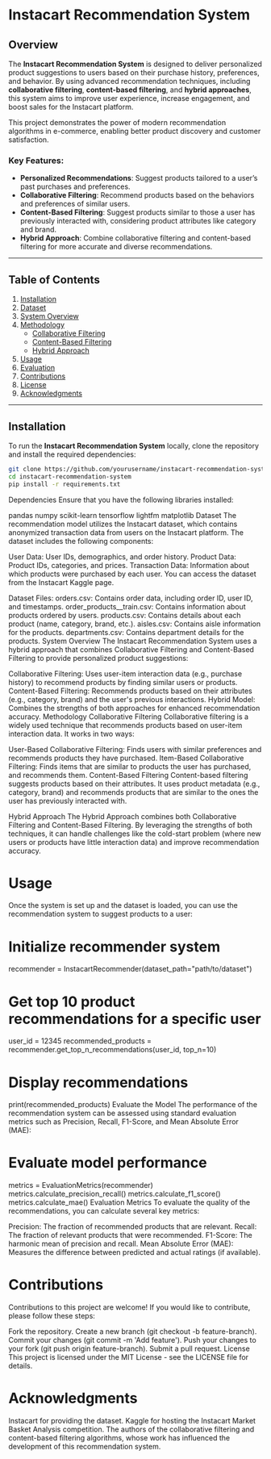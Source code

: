 # Instacart Recommendation System

## Overview

The **Instacart Recommendation System** is designed to deliver personalized product suggestions to users based on their purchase history, preferences, and behavior. By using advanced recommendation techniques, including **collaborative filtering**, **content-based filtering**, and **hybrid approaches**, this system aims to improve user experience, increase engagement, and boost sales for the Instacart platform.

This project demonstrates the power of modern recommendation algorithms in e-commerce, enabling better product discovery and customer satisfaction.

### Key Features:
- **Personalized Recommendations**: Suggest products tailored to a user’s past purchases and preferences.
- **Collaborative Filtering**: Recommend products based on the behaviors and preferences of similar users.
- **Content-Based Filtering**: Suggest products similar to those a user has previously interacted with, considering product attributes like category and brand.
- **Hybrid Approach**: Combine collaborative filtering and content-based filtering for more accurate and diverse recommendations.

---

## Table of Contents

1. [Installation](#installation)
2. [Dataset](#dataset)
3. [System Overview](#system-overview)
4. [Methodology](#methodology)
    - [Collaborative Filtering](#collaborative-filtering)
    - [Content-Based Filtering](#content-based-filtering)
    - [Hybrid Approach](#hybrid-approach)
5. [Usage](#usage)
6. [Evaluation](#evaluation)
7. [Contributions](#contributions)
8. [License](#license)
9. [Acknowledgments](#acknowledgments)

---

## Installation

To run the **Instacart Recommendation System** locally, clone the repository and install the required dependencies:

```bash
git clone https://github.com/yourusername/instacart-recommendation-system.git
cd instacart-recommendation-system
pip install -r requirements.txt

```

Dependencies
Ensure that you have the following libraries installed:

pandas
numpy
scikit-learn
tensorflow
lightfm
matplotlib
Dataset
The recommendation model utilizes the Instacart dataset, which contains anonymized transaction data from users on the Instacart platform. The dataset includes the following components:

User Data: User IDs, demographics, and order history.
Product Data: Product IDs, categories, and prices.
Transaction Data: Information about which products were purchased by each user.
You can access the dataset from the Instacart Kaggle page.

Dataset Files:
orders.csv: Contains order data, including order ID, user ID, and timestamps.
order_products__train.csv: Contains information about products ordered by users.
products.csv: Contains details about each product (name, category, brand, etc.).
aisles.csv: Contains aisle information for the products.
departments.csv: Contains department details for the products.
System Overview
The Instacart Recommendation System uses a hybrid approach that combines Collaborative Filtering and Content-Based Filtering to provide personalized product suggestions:

Collaborative Filtering: Uses user-item interaction data (e.g., purchase history) to recommend products by finding similar users or products.
Content-Based Filtering: Recommends products based on their attributes (e.g., category, brand) and the user's previous interactions.
Hybrid Model: Combines the strengths of both approaches for enhanced recommendation accuracy.
Methodology
Collaborative Filtering
Collaborative filtering is a widely used technique that recommends products based on user-item interaction data. It works in two ways:

User-Based Collaborative Filtering: Finds users with similar preferences and recommends products they have purchased.
Item-Based Collaborative Filtering: Finds items that are similar to products the user has purchased, and recommends them.
Content-Based Filtering
Content-based filtering suggests products based on their attributes. It uses product metadata (e.g., category, brand) and recommends products that are similar to the ones the user has previously interacted with.

Hybrid Approach
The Hybrid Approach combines both Collaborative Filtering and Content-Based Filtering. By leveraging the strengths of both techniques, it can handle challenges like the cold-start problem (where new users or products have little interaction data) and improve recommendation accuracy.

# Usage
Once the system is set up and the dataset is loaded, you can use the recommendation system to suggest products to a user:


# Initialize recommender system
recommender = InstacartRecommender(dataset_path="path/to/dataset")

# Get top 10 product recommendations for a specific user
user_id = 12345
recommended_products = recommender.get_top_n_recommendations(user_id, top_n=10)

# Display recommendations
print(recommended_products)
Evaluate the Model
The performance of the recommendation system can be assessed using standard evaluation metrics such as Precision, Recall, F1-Score, and Mean Absolute Error (MAE):


# Evaluate model performance
metrics = EvaluationMetrics(recommender)
metrics.calculate_precision_recall()
metrics.calculate_f1_score()
metrics.calculate_mae()
Evaluation Metrics
To evaluate the quality of the recommendations, you can calculate several key metrics:

Precision: The fraction of recommended products that are relevant.
Recall: The fraction of relevant products that were recommended.
F1-Score: The harmonic mean of precision and recall.
Mean Absolute Error (MAE): Measures the difference between predicted and actual ratings (if available).
# Contributions
Contributions to this project are welcome! If you would like to contribute, please follow these steps:

Fork the repository.
Create a new branch (git checkout -b feature-branch).
Commit your changes (git commit -m 'Add feature').
Push your changes to your fork (git push origin feature-branch).
Submit a pull request.
License
This project is licensed under the MIT License - see the LICENSE file for details.

# Acknowledgments
Instacart for providing the dataset.
Kaggle for hosting the Instacart Market Basket Analysis competition.
The authors of the collaborative filtering and content-based filtering algorithms, whose work has influenced the development of this recommendation system.
